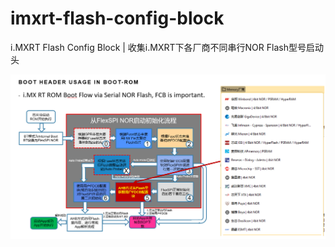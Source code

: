 # imxrt-flash-config-block 
i.MXRT Flash Config Block | 收集i.MXRT下各厂商不同串行NOR Flash型号启动头

![](/background.PNG)

